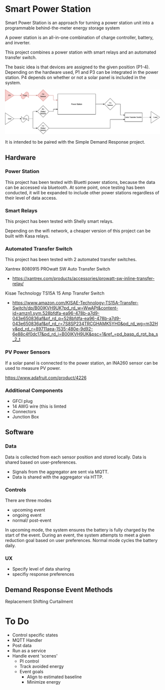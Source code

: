 # Smart Power Station
Smart Power Station is an approach for turning a power station unit into a programmable behind-the-meter energy storage system

A power station is an all-in-one combination of charge controller, battery, and inverter.

This project combines a power station with smart relays and an automated transfer switch.

The basic idea is that devices are assigned to the given position (P1-4). Depending on the hardware used, P1 and P3 can be integrated in the power station. P4 depends on whether or not a solar panel is included in the system.

![image](https://github.com/communityvirtualpowerplant/smartPowerStation/blob/main/smartPowerStation_March31_2025.drawio.png)

It is intended to be paired with the Simple Demand Response project.

## Hardware

### Power Station

This project has been tested with Bluetti power stations, because the data can be accessed via bluetooth. At some point, once testing has been conducted, it will be expanded to include other power stations regardless of their level of data access.

### Smart Relays

This project has been tested with Shelly smart relays.

Depending on the wifi network, a cheaper version of this project can be built with Kasa relays.

### Automated Transfer Switch

This project has been tested with 2 automated transfer switches.

Xantrex 8080915 PROwatt SW Auto Transfer Switch
* https://xantrex.com/products/accessories/prowatt-sw-inline-transfer-relay/

Kisae Technology TS15A 15 Amp Transfer Switch
* https://www.amazon.com/KISAE-Technology-TS15A-Transfer-Switch/dp/B00IKVH9UK?pd_rd_w=WwAPt&content-id=amzn1.sym.528bfdfa-ea96-478b-a7d9-043e650836af&pf_rd_p=528bfdfa-ea96-478b-a7d9-043e650836af&pf_rd_r=7S8SP234TRCGHAMK5YH0&pd_rd_wg=m32Hv&pd_rd_r=89711aea-1535-480e-9d92-6e88c4f0dc17&pd_rd_i=B00IKVH9UK&psc=1&ref_=pd_basp_d_rpt_ba_s_2_t

### PV Power Sensors

If a solar panel is connected to the power station, an INA260 sensor can be used to measure PV power.

https://www.adafruit.com/product/4226

### Additional Components

* GFCI plug
* 14 AWG wire (this is limted
* Connectors
* Junction Box
  
## Software

### Data

Data is collected from each sensor position and stored locally. Data is shared based on user-preferences.

* Signals from the aggregator are sent via MQTT.
* Data is shared with the aggregator via HTTP.

### Controls

There are three modes
* upcoming event
* ongoing event
* normal/ post-event

In upcoming mode, the system ensures the battery is fully charged by the start of the event.
During an event, the system attempts to meet a given reduction goal based on user preferences.
Normal mode cycles the battery daily.

### UX

* Specify level of data sharing
* specifiy response preferences

## Demand Response Event Methods

Replacement
Shifting
Curtailment


# To Do

* Control specific states
* MQTT Handler
* Post data
* Run as a service
* Handle event 'scenes'
	* PI control
	* Track avoided energy
	* Event goals
		* Align to estimated baseline
		* Minimize energy